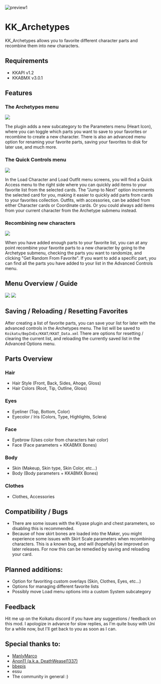 ![preview1](https://raw.githubusercontent.com/cptgrey/KK_Archetypes/master/Assets/KKAT_Preview_small.gif)

# KK_Archetypes

KK_Archetypes allows you to favorite different character parts and recombine them into new characters. 

## Requirements
- KKAPI v1.2
- KKABMX v3.0.1


## Features

### The Archetypes menu
<img src= "https://raw.githubusercontent.com/cptgrey/KK_Archetypes/master/Assets/KKAT1.gif">

The plugin adds a new subcategory to the Parameters menu (Heart Icon), where you can toggle which parts you want to save to your favorites or recombine to create a new character. There is also an advanced menu option for renaming your favorite parts, saving your favorites to disk for later use, and much more.


### The Quick Controls menu
<img src= "https://raw.githubusercontent.com/cptgrey/KK_Archetypes/master/Assets/KKAT2.gif">

In the Load Character and Load Outfit menu screens, you will find a Quick Access menu to the right side where you can quickly add items to your favorite list from the selected cards. The "Jump to Next" option increments the selected card for you, making it easier to quickly add parts from cards to your favorites collection. Outfits, with accessories, can be added from either Character cards or Coordinate cards. Or you could always add items from your current character from the Archetype submenu instead.


### Recombining new characters
<img src= "https://raw.githubusercontent.com/cptgrey/KK_Archetypes/master/Assets/KKAT3.gif">

When you have added enough parts to your favorite list, you can at any point recombine your favorite parts to a new character by going to the Archetype submenu, checking the parts you want to randomize, and clicking "Get Random From Favorite". If you want to add a specific part, you can find all the parts you have added to your list in the Advanced Controls menu.

## Menu Overview / Guide
<img src= "https://raw.githubusercontent.com/cptgrey/KK_Archetypes/master/Assets/Menu_Overview.png">

<img src= "https://raw.githubusercontent.com/cptgrey/KK_Archetypes/master/Assets/Quick_Overview.png">

## Saving / Reloading / Resetting Favorites
After creating a list of favorite parts, you can save your list for later with the advanced controls in the Archetypes menu. The list will be saved to `Koikatu/BepInEx/KKAT/KKAT_Data.xml` There are options for resetting / clearing the current list, and reloading the currently saved list in the Advanced Options menu.

## Parts Overview
### Hair
- Hair Style (Front, Back, Sides, Ahoge, Gloss)
- Hair Colors (Root, Tip, Outline, Gloss)
### Eyes
- Eyeliner (Top, Bottom, Color)
- Eyecolor / Iris (Colors, Type, Highlights, Sclera)
### Face
- Eyebrow (Uses color from characters hair color)
- Face (Face parameters + KKABMX Bones)
### Body
- Skin (Makeup, Skin type, Skin Color, etc...)
- Body (Body parameters + KKABMX Bones)
### Clothes
- Clothes, Accessories

## Compatibility / Bugs
- There are some issues with the Kiyase plugin and chest parameters, so disabling this is recommended.
- Because of how skirt bones are loaded into the Maker, you might experience some issues with Skirt Scale parameters when recombining characters. This is a known bug, and will (hopefully) be improved on later releases. For now this can be remedied by saving and reloading your card.

## Planned additions:
- Option for favoriting custom overlays (Skin, Clothes, Eyes, etc...)
- Options for managing different favorite lists
- Possibly move Load menu options into a custom System subcategory

## Feedback
Hit me up on the Koikatu discord if you have any suggestions / feedback on this mod. I apologize in advance for slow replies, as I'm quite busy with Uni for a while now, but I'll get back to you as soon as I can.

## Special thanks to:
- [ManlyMarco](https://github.com/ManlyMarco)
- [Anon11 (a.k.a. DeathWeasel1337)](https://github.com/DeathWeasel1337)
- [bbepis](https://github.com/bbepis)
- essu
- The community in general :)